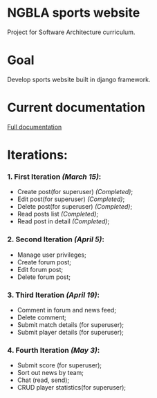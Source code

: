 # NGBLA sports website

Project for Software Architecture curriculum.

Goal
=================
Develop sports website built in django framework.

Current documentation
=================
[Full documentation](https://github.com/malukasrokas/sports-site/blob/master/docs/documentation.pdf)

Iterations:
=================
### 1. First Iteration *(March 15)*:
* Create post(for superuser) *(Completed)*;
* Edit post(for superuser) *(Completed)*;
* Delete post(for superuser) *(Completed)*;
* Read posts list *(Completed)*;
* Read post in detail *(Completed)*;

### 2. Second Iteration *(April 5)*: 
* Manage user privileges;
* Create forum post;
* Edit forum post;
* Delete forum post;

### 3. Third Iteration *(April 19)*:
* Comment in forum and news feed;
* Delete comment;
* Submit match details (for superuser);
* Submit player details (for superuser);

### 4. Fourth Iteration *(May 3)*:
* Submit score (for superuser);
* Sort out news by team;
* Chat (read, send);
* CRUD player statistics(for superuser);
